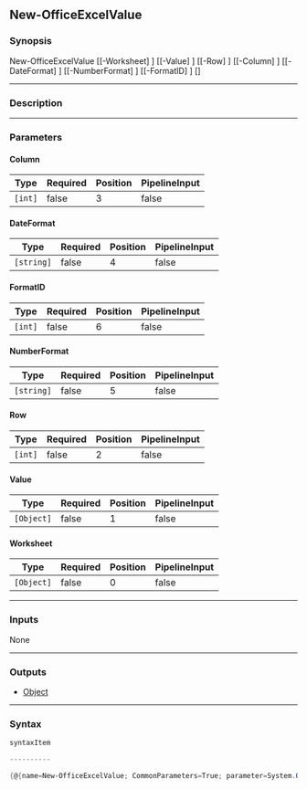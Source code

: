 New-OfficeExcelValue
--------------------

### Synopsis

New-OfficeExcelValue [[-Worksheet] <Object>] [[-Value] <Object>] [[-Row] <int>] [[-Column] <int>] [[-DateFormat] <string>] [[-NumberFormat] <string>] [[-FormatID] <int>] [<CommonParameters>]

---

### Description

---

### Parameters
#### **Column**

|Type   |Required|Position|PipelineInput|
|-------|--------|--------|-------------|
|`[int]`|false   |3       |false        |

#### **DateFormat**

|Type      |Required|Position|PipelineInput|
|----------|--------|--------|-------------|
|`[string]`|false   |4       |false        |

#### **FormatID**

|Type   |Required|Position|PipelineInput|
|-------|--------|--------|-------------|
|`[int]`|false   |6       |false        |

#### **NumberFormat**

|Type      |Required|Position|PipelineInput|
|----------|--------|--------|-------------|
|`[string]`|false   |5       |false        |

#### **Row**

|Type   |Required|Position|PipelineInput|
|-------|--------|--------|-------------|
|`[int]`|false   |2       |false        |

#### **Value**

|Type      |Required|Position|PipelineInput|
|----------|--------|--------|-------------|
|`[Object]`|false   |1       |false        |

#### **Worksheet**

|Type      |Required|Position|PipelineInput|
|----------|--------|--------|-------------|
|`[Object]`|false   |0       |false        |

---

### Inputs
None

---

### Outputs
* [Object](https://learn.microsoft.com/en-us/dotnet/api/System.Object)

---

### Syntax
```PowerShell
syntaxItem
```
```PowerShell
----------
```
```PowerShell
{@{name=New-OfficeExcelValue; CommonParameters=True; parameter=System.Object[]}}
```
